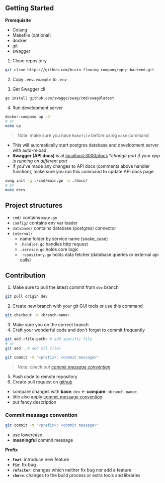 ## Getting Started

**Prerequisite**

- Golang
- Makefile (optional)
- docker
- git
- swagger

1. Clone repository

```bash
git clone https://github.com/brain-flowing-company/pprp-backend.git
```

2. Copy `.env.example` to `.env`

3. Get Swagger cli

```bash
go install github.com/swaggo/swag/cmd/swag@latest
```

4. Run development server

```bash
docker-compose up -d
# or
make up
```

> Note: make sure you have `Makefile` before using `make` command

- This will automatically start postgres database and development server with auto-reload.
- **Swagger (API docs)** is at [localhost:3000/docs](http://localhost:3000/docs) \*_change port if your app is running on different port_
- If you've made any changes to API docs (comments above handler function), make sure you run this command to update API docs page.

```bash
swag init -g ./cmd/main.go -o ./docs/
# or
make docs
```

## Project structures

- `cmd/` contains `main.go`
- `config/` contains env var loader
- `database/` contains database (postgres) connector
- `internal/`
  - name folder by service name (snake_case)
  - `.handler.go` handles http request
  - `.service.go` holds core logic
  - `.repository.go` holds data fetcher (database queries or external api calls)

## Contribution

1. Make sure to pull the latest commit from `dev` branch

```bash
git pull origin dev
```

2. Create new branch with your git GUI tools or use this command

```bash
git checkout -b <branch-name>
```

3. Make sure you on the correct branch
4. Craft your wonderful code and don't forget to commit frequently

```bash
git add <file-path> # add specific file
# or
git add . # add all files
```

```bash
git commit -m "<prefix>: <commit message>"
```

> Note: _check out [commit message convention](#commit-message-convention)_

5. Push code to remote repository
6. Create pull request on [github](https://github.com/brain-flowing-company/pprp-backend/pulls)

- compare changes with **base**: `dev` &#8592; **compare**: `<branch-name>`
- title also apply [commit message convention](#commit-message-convention)
- put fancy description

### Commit message convention

```bash
git commit -m "<prefix>: <commit message>"
```

- use lowercase
- **meaningful** commit message

**Prefix**

- **`feat`**: introduce new feature
- **`fix`**: fix bug
- **`refactor`**: changes which neither fix bug nor add a feature
- **`chore`**: changes to the build process or extra tools and libraries
